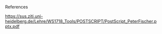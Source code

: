 References

https://sus.ziti.uni-heidelberg.de/Lehre/WS1718_Tools/POSTSCRIPT/PostScript_PeterFischer.pptx.pdf
